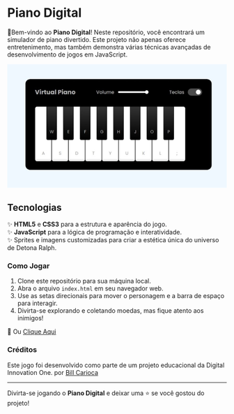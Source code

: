 # Piano Digital

🎉Bem-vindo ao **Piano Digital**! Neste repositório, você encontrará um simulador de piano divertido. Este projeto não apenas oferece entretenimento, mas também demonstra várias técnicas avançadas de desenvolvimento de jogos em JavaScript.

<p align="center">
  <img src="./Captura da Web_12-10-2023_23493_127.0.0.1.jpeg" alt="Simulador de Piano">
</p>

## Tecnologias

✨ **HTML5** e **CSS3** para a estrutura e aparência do jogo.<br>
✨ **JavaScript** para a lógica de programação e interatividade.<br>
✨ Sprites e imagens customizadas para criar a estética única do universo de Detona Ralph.



### Como Jogar

1. Clone este repositório para sua máquina local.
2. Abra o arquivo `index.html` em seu navegador web.
3. Use as setas direcionais para mover o personagem e a barra de espaço para interagir.
4. Divirta-se explorando e coletando moedas, mas fique atento aos inimigos!

🎁 Ou [Clique Aqui](https://billcarioca.github.io/simulador-de-piano/) 


### Créditos

Este jogo foi desenvolvido como parte de um projeto educacional da Digital Innovation One. por [Bill Carioca](https://www.linkedin.com/in/billcarioca/)

---

Divirta-se jogando o **Piano Digital**  e deixar uma ⭐️ se você gostou do projeto!